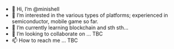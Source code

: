 - 👋 Hi, I’m @minishell
- 👀 I’m interested in the various types of platforms; experienced in semiconductor, mobile game so far.
- 🌱 I’m currently learning blockchain and sth sth...
- 💞️ I’m looking to collaborate on ... TBC
- 📫 How to reach me ... TBC

<!---
minishell/minishell is a ✨ special ✨ repository because its `README.md` (this file) appears on your GitHub profile.
You can click the Preview link to take a look at your changes.
--->

